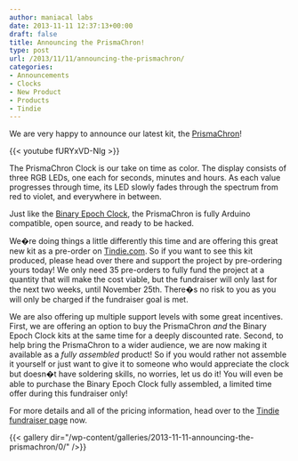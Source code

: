 ```yaml
---
author: maniacal labs
date: 2013-11-11 12:37:13+00:00
draft: false
title: Announcing the PrismaChron!
type: post
url: /2013/11/11/announcing-the-prismachron/
categories:
- Announcements
- Clocks
- New Product
- Products
- Tindie
---
```


We are very happy to announce our latest kit, the [PrismaChron](https://www.tindie.com/products/ManiacalLabs/prismachron-clock/)!

{{< youtube fURYxVD-Nlg >}}

The PrismaChron Clock is our take on time as color. The display consists of three RGB LEDs, one each for seconds, minutes and hours. As each value progresses through time, its LED slowly fades through the spectrum from red to violet, and everywhere in between.

Just like the [Binary Epoch Clock](/product/becv1/), the PrismaChron is fully Arduino compatible, open source, and ready to be hacked.

We�re doing things a little differently this time and are offering this great new kit as a pre-order  on [Tindie.com](https://www.tindie.com/products/ManiacalLabs/prismachron-clock/). So if you want to see this kit produced, please head over there and support the project by pre-ordering yours today! We only need 35 pre-orders to fully fund the project at a quantity that will make the cost viable, but the fundraiser will only last for the next two weeks, until November 25th. There�s no risk to you as you will only be charged if the fundraiser goal is met.

We are also offering up multiple support levels with some great incentives. First, we are offering an option to buy the PrismaChron _and_ the Binary Epoch Clock kits at the same time for a deeply discounted rate. Second, to help bring the PrismaChron to a wider audience, we are now making it available as a _fully assembled_ product! So if you would rather not assemble it yourself or just want to give it to someone who would appreciate the clock but doesn�t have soldering skills, no worries, let us do it! You will even be able to purchase the Binary Epoch Clock fully assembled, a limited time offer during this fundraiser only!

For more details and all of the pricing information, head over to the [Tindie fundraiser page](https://www.tindie.com/products/ManiacalLabs/prismachron-clock/) now.

{{< gallery dir="/wp-content/galleries/2013-11-11-announcing-the-prismachron/0/" />}}


